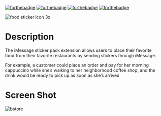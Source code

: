 [![forthebadge](http://forthebadge.com/images/badges/uses-git.svg)](http://forthebadge.com)
[![forthebadge](http://forthebadge.com/images/badges/ages-12.svg)](http://forthebadge.com)
[![forthebadge](http://forthebadge.com/images/badges/compatibility-betamax.svg)](http://forthebadge.com) 
[![forthebadge](http://forthebadge.com/images/badges/oooo-kill-em.svg)](http://forthebadge.com)

![food sticker icon 3x](https://cloud.githubusercontent.com/assets/19171147/24332382/addbb68e-1213-11e7-92ba-7251640b6f04.png)

# Description
The iMessage sticker pack extension allows users to place their favorite food from their favorite restaurants by sending stickers through iMessage.

For example, a customer could place an order and pay for her morning cappuccino while she’s walking to her neighborhood coffee shop, and the drink would be ready to pick up as soon as she’s arrived

# Screen Shot

![bstore](https://cloud.githubusercontent.com/assets/19171147/24332427/5ca1369e-1214-11e7-8d35-b7bab3b7a515.png)





